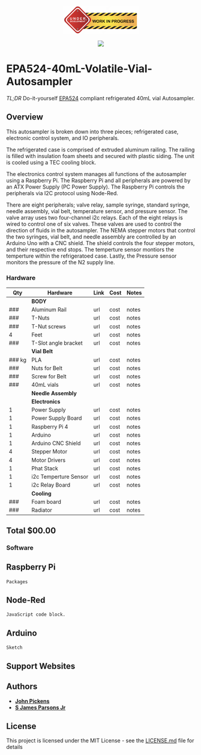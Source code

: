 <p align="center">
<img src="/Images/UnderDevelopment.png" width="200">
</p>

<p align="center">
<img src="/Images/EPA524-40mL-Volatile-Vial-Autosampler.png" width="200">
</p>

# EPA524-40mL-Volatile-Vial-Autosampler

*TL;DR* Do-it-yourself [EPA524](https://www.epa.gov/sites/default/files/2015-06/documents/epa-524.2.pdf) compliant refrigerated 40mL vial Autosampler.  

## Overview

This autosampler is broken down into three pieces; refrigerated case, electronic control system, and IO peripherals.

The refrigerated case is comprised of extruded aluminum railing. The railing is filled with insulation foam sheets and secured with plastic siding. The unit is cooled using a TEC cooling block.

The electronics control system manages all functions of the autosampler using a Raspberry Pi. The Raspberry Pi and all peripherals are powered by an ATX Power Supply (PC Power Supply). The Raspberry Pi controls the peripherals via I2C protocol using Node-Red.

There are eight peripherals; valve relay, sample syringe, standard syringe, needle assembly, vial belt, temperature sensor, and pressure sensor. The valve array uses two four-channel i2c relays. Each of the eight relays is wired to control one of six valves. These valves are used to control the direction of fluids in the autosampler. The NEMA stepper motors that control the two syringes, vial belt, and needle assembly are controlled by an Arduino Uno with a CNC shield. The shield controls the four stepper motors, and their respective end stops.  The temperture sensor montiors the temperture within the refrigeratoed case.  Lastly, the Pressure sensor monitors the pressure of the N2 supply line. 

### Hardware
|Qty | Hardware|Link  |Cost| Notes|
|--|--|--|--|--|
|| **BODY**||||
|###| Aluminum Rail|url|cost|notes| 
|###| T-Nuts |url|cost|notes| 
|###| T-Nut screws |url|cost|notes| 
|4| Feet |url|cost|notes| 
|###| T-Slot angle bracket |url|cost|notes| 
|| **Vial Belt**||||
|### kg| PLA |url|cost|notes| 
|###| Nuts for Belt |url|cost|notes| 
|###| Screw for Belt |url|cost|notes|
|###| 40mL vials |url|cost|notes|
|| **Needle Assembly**||||
|| **Electronics**||||
|1| Power Supply|url|cost|notes|  
|1| Power Supply Board|url|cost|notes| 
|1| Raspberry Pi 4|url|cost|notes| 
|1| Arduino |url|cost|notes| 
|1| Arduino CNC Shield|url|cost|notes|  
|4| Stepper Motor|url|cost|notes| 
|4| Motor Drivers|url|cost|notes| 
|1| Phat Stack|url|cost|notes| 
|1| i2c Temperture Sensor |url|cost|notes| 
|1| i2c Relay Board |url|cost|notes| 
|| **Cooling**||||
|###| Foam board |url|cost|notes| 
|###| Radiator |url|cost|notes| 


## Total $00.00

### Software
## Raspberry Pi 
```
Packages
```
## Node-Red
```
JavaScript code block.
```
## Arduino
```
Sketch
```
## Support Websites




## Authors

* **[John Pickens](https://www.linkedin.com/in/john-pickens-5643121/)** 
* **[S James Parsons Jr](https://www.linkedin.com/in/sjamesparsonsjr/)** 


## License

This project is licensed under the MIT License - see the [LICENSE.md](LICENSE.md) file for details


